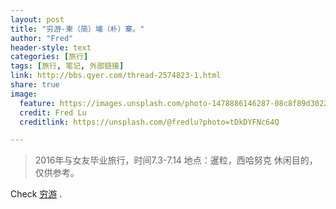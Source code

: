 ```yaml
---
layout: post
title: "穷游-柬（简）埔（朴）寨。"
author: "Fred"
header-style: text
categories: [旅行]
tags: [旅行, 笔记, 外部链接]
link: http://bbs.qyer.com/thread-2574823-1.html
share: true
image:
  feature: https://images.unsplash.com/photo-1478886146287-08c8f89d3022?ixlib=rb-0.3.5&q=80&fm=jpg&crop=entropy&cs=tinysrgb&s=802c94ed52850f961e629d8c92676907
  credit: Fred Lu
  creditlink: https://unsplash.com/@fredlu?photo=tDkDYFNc64Q

---
```



> 2016年与女友毕业旅行，时间7.3-7.14
> 地点：暹粒，西哈努克
> 休闲目的，仅供参考。

  Check [穷游](http://bbs.qyer.com/thread-2574823-1.html) .

